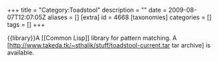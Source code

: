 +++
title = "Category:Toadstool"
description = ""
date = 2009-08-07T12:07:05Z
aliases = []
[extra]
id = 4668
[taxonomies]
categories = []
tags = []
+++

{{library}}A [[Common Lisp]] library for pattern matching. A [http://www.takeda.tk/~sthalik/stuff/toadstool-current.tar tar archive] is available.
